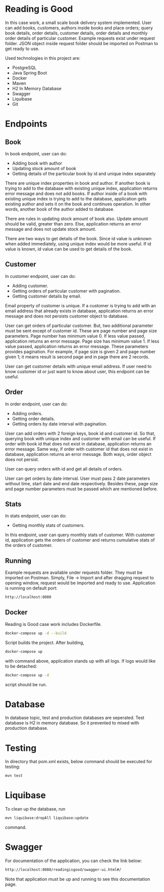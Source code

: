 
# Reading is Good



In this case work, a small scale book delivery system implemented. User can add books, customers, authors inside books and place orders; query book details, order details, customer details, order details and monthly order details of particular customer. Example requests exist under request folder. JSON object inside request folder should be imported on Postman to get ready to use.

Used technologies in this project are:

- PostgreSQL
- Java Spring Boot
- Docker
- Maven
- H2 In Memory Database
- Swagger
- Liquibase
- Git

# Endpoints

## Book

In book endpoint, user can do:
- Adding book with author
- Updating stock amount of book
- Getting details of the particular book by id and unique index separately

There are unique index properties in book and author. If another book is trying to add to the database with existing unique index, application returns error message and does not add books. If author inside of a book with existing unique index is trying to add to the database, application gets existing author and sets it on the book and continues operation. In other words, another book of the author added to database.

There are rules in updating stock amount of book also. Update amount should be valid, greater than zero. Else, application returns an error message and does not update stock amount.

There are two ways to get details of the book. Since id value is unknown when added immediately, using unique index would be more useful. If id value is known, id value can be used to get details of the book.

## Customer

In customer endpoint, user can do:
- Adding customer.
- Getting orders of particular customer with pagination.
- Getting customer details by email.

Email property of customer is unique. If a customer is trying to add with an email address that already exists in database, application returns an error message and does not persists customer object to database.

User can get orders of particular customer. But, two additional parameter must be sent except of customer id. These are page number and page size parameters. Page number has minimum value 0. If less value passed, application returns an error message. Page size has minimum value 1. If less value passed, application returns an error message. These parameters provides pagination. For example, if page size is given 2 and page number given 1; it means result is second page and in page there are 2 records.

User can get customer details with unique email address. If user need to know customer id or just want to know about user, this endpoint can be useful.

## Order

In order endpoint, user can do:
- Adding orders.
- Getting order details.
- Getting orders by date interval with pagination.

User can add orders with 2 foreign keys, book id and customer id. So that, querying book with unique index and customer with email can be useful. If order with book id that does not exist in database, application returns an error message. Same way, if order with customer id that does not exist in database, application returns an error message. Both ways, order object does not persist.

User can query orders with id and get all details of orders. 

User can get orders by date interval. User must pass 2 date parameters without time, start date and end date respectively. Besides these, page size and page number parameters must be passed which are mentioned before.

## Stats

In stats endpoint, user can do:
- Getting monthly stats of customers.

In this endpoint, user can query monthly stats of customer. With customer id, application gets the orders of customer and returns cumulative stats of the orders of customer.

## Running

Example requests are available under requests folder. They must be imported on Postman. Simply, File -> Import and after dragging request to opening window, request would be imported and ready to use.
Application is running on default port:
```sh
http://localhost:8080
```

## Docker

Reading is Good case work includes Dockerfile.
```sh
docker-compose up -d --build
```

Script builds the project. After building, 

```sh
docker-compose up
```

with command above, application stands up with all logs. If logs would like to be detached:

```sh
docker-compose up -d 
```

script should be run. 

# Database

In database topic, test and production databases are seperated. Test database is H2 in memory database. So it prevented to mixed with production database. 

# Testing

In directory that pom.xml exists, below command should be executed for testing:

```sh
mvn test
```

# Liquibase

To clean up the database, run 
```sh
mvn liquibase:dropAll liquibase:update
```
command.

# Swagger

For documentation of the application, you can check the link below:

```sh
http://localhost:8080/readingisgood/swagger-ui.html#/
```
Note that application must be up and running to see this documentation page.

